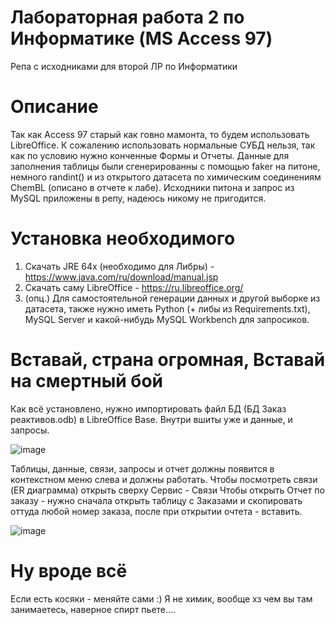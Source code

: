 # Лабораторная работа 2 по Информатике (MS Access 97)
 Репа с исходниками для второй ЛР по Информатики 

# Описание
Так как Access 97 старый как говно мамонта, то будем использовать LibreOffice.
К сожалению использовать нормальные СУБД нельзя, так как по условию нужно конченные Формы и Отчеты.
Данные для заполнения таблицы были сгенерированны с помощью faker на питоне, немного randint() и из открытого датасета 
по химическим соединениям ChemBL (описано в отчете к лабе).
Исходники питона и запрос из MySQL приложены в репу, надеюсь никому не пригодится.

# Установка необходимого
1) Скачать JRE 64x (необходимо для Либры) - https://www.java.com/ru/download/manual.jsp
2) Скачать саму LibreOffice - https://ru.libreoffice.org/
4) (опц.) Для самостоятельной генерации данных и другой выборке из датасета, также нужно иметь Python (+ либы из Requirements.txt), MySQL Server и какой-нибудь 
MySQL Workbench для запросиков. 

# Вставай, страна огромная, Вставай на смертный бой
Как всё установлено, нужно импортировать файл БД (БД Заказ реактивов.odb) в LibreOffice Base. Внутри вшиты уже и данные, и запросы.

![image](https://user-images.githubusercontent.com/95991864/231042247-43d51346-520b-45ae-831d-495fae0eb73a.png)

Таблицы, данные, связи, запросы и отчет должны появится в контекстном меню слева и должны работать.
Чтобы посмотреть связи (ER диаграмма) открыть сверху Сервис - Связи 
Чтобы открыть Отчет по заказу - нужно сначала открыть таблицу с Заказами и скопировать оттуда любой номер заказа, после при открытии очтета - вставить.

![image](https://user-images.githubusercontent.com/95991864/231043326-c5bec826-de05-4439-8071-e94594e99e3d.png)


# Ну вроде всё
Если есть косяки - меняйте сами :)
Я не химик, вообще хз чем вы там занимаетесь, наверное спирт пьете....
